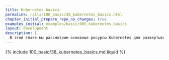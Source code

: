 ```yaml
---
title: Kubernetes basics
permalink: rails/100_basic/38_kubernetes_basics.html
chapter_initial_prepare_repo_no_changes: true
examples_initial: examples/basic/005_kubernetes_basics
layout: development
description: |
  В этой главе мы рассмотрим основные ресурсы Kubernetes для развертывания приложений и обеспечения доступа к ним изнутри и снаружи кластера.
---
```


{% include 100_basic/38_kubernetes_basics.md.liquid %}